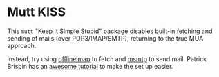 Mutt KISS
=========

This `mutt` "Keep It Simple Stupid" package disables built-in fetching and
sending of mails (over POP3/IMAP/SMTP), returning to the true MUA approach.

Instead, try using [offlineimap][1] to fetch and [msmtp][2] to send mail.
Patrick Brisbin has an [awesome tutorial][3] to make the set up easier.

  [1]: http://offlineimap.org/
  [2]: http://msmtp.sourceforge.net/
  [3]: http://pbrisbin.com/posts/mutt_gmail_offlineimap

